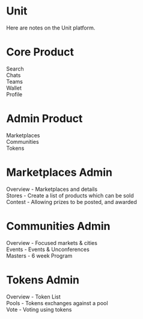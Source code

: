 # Unit 
Here are notes on the Unit platform.   

# Core Product
Search  
Chats  
Teams    
Wallet  
Profile


# Admin Product
Marketplaces  
Communities  
Tokens  

# Marketplaces Admin
Overview - Marketplaces and details    
Stores - Create a list of products which can be sold      
Contest - Allowing prizes to be posted, and awarded  

# Communities Admin
Overview - Focused markets & cities    
Events - Events & Unconferences    
Masters - 6 week Program 


# Tokens Admin
Overview - Token List   
Pools - Tokens exchanges against a pool   
Vote - Voting using tokens
